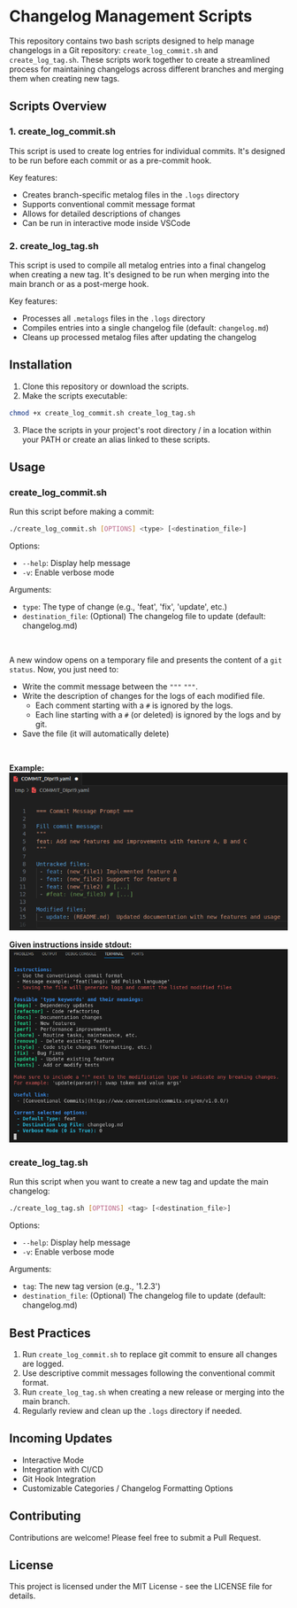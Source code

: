 # Changelog Management Scripts

This repository contains two bash scripts designed to help manage changelogs in a Git repository: `create_log_commit.sh` and `create_log_tag.sh`. These scripts work together to create a streamlined process for maintaining changelogs across different branches and merging them when creating new tags.

## Scripts Overview

### 1. create_log_commit.sh

This script is used to create log entries for individual commits. It's designed to be run before each commit or as a pre-commit hook.

Key features:
- Creates branch-specific metalog files in the `.logs` directory
- Supports conventional commit message format
- Allows for detailed descriptions of changes
- Can be run in interactive mode inside VSCode

### 2. create_log_tag.sh

This script is used to compile all metalog entries into a final changelog when creating a new tag. It's designed to be run when merging into the main branch or as a post-merge hook.

Key features:
- Processes all `.metalogs` files in the `.logs` directory
- Compiles entries into a single changelog file (default: `changelog.md`)
- Cleans up processed metalog files after updating the changelog

## Installation

1. Clone this repository or download the scripts.
2. Make the scripts executable:
```sh
chmod +x create_log_commit.sh create_log_tag.sh
```
3. Place the scripts in your project's root directory / in a location within your PATH or create an alias linked to these scripts.

## Usage

### create_log_commit.sh

Run this script before making a commit:

```sh
./create_log_commit.sh [OPTIONS] <type> [<destination_file>]
```

Options:
- `--help`: Display help message
- `-v`: Enable verbose mode

Arguments:
- `type`: The type of change (e.g., 'feat', 'fix', 'update', etc.)
- `destination_file`: (Optional) The changelog file to update (default: changelog.md)

<br>

A new window opens on a temporary file and presents the content of a `git status`.
Now, you just need to:
- Write the commit message between the `"""` `"""`.
- Write the description of changes for the logs of each modified file.
    - Each comment starting with a `#` is ignored by the logs.
    - Each line starting with a `#` (or deleted) is ignored by the logs and by git.
- Save the file (it will automatically delete)

<br>

**Example:**
![commit_prompt](images/commit_prompt.png)

**Given instructions inside stdout:**
![commit_instructions](images/commit_instructions.png)
### create_log_tag.sh

Run this script when you want to create a new tag and update the main changelog:
```sh
./create_log_tag.sh [OPTIONS] <tag> [<destination_file>]
```
Options:
- `--help`: Display help message
- `-v`: Enable verbose mode

Arguments:
- `tag`: The new tag version (e.g., '1.2.3')
- `destination_file`: (Optional) The changelog file to update (default: changelog.md)

## Best Practices

1. Run `create_log_commit.sh` to replace git commit to ensure all changes are logged.
2. Use descriptive commit messages following the conventional commit format.
3. Run `create_log_tag.sh` when creating a new release or merging into the main branch.
4. Regularly review and clean up the `.logs` directory if needed.

## Incoming Updates

- Interactive Mode
- Integration with CI/CD
- Git Hook Integration
- Customizable Categories / Changelog Formatting Options
## Contributing

Contributions are welcome! Please feel free to submit a Pull Request.

## License

This project is licensed under the MIT License - see the LICENSE file for details.